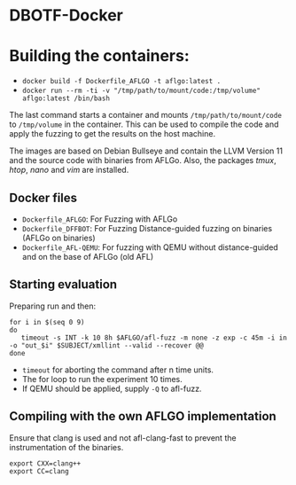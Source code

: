 # DBOTF-Docker

# Building the containers:

- `docker build -f Dockerfile_AFLGO -t aflgo:latest .`
- `docker run --rm -ti -v "/tmp/path/to/mount/code:/tmp/volume" aflgo:latest /bin/bash`

The last command starts a container and mounts `/tmp/path/to/mount/code` to `/tmp/volume` in the container.
This can be used to compile the code and apply the fuzzing to get the results on the host machine.

The images are based on Debian Bullseye and contain the LLVM Version 11 and the source code with binaries from AFLGo.
Also, the packages *tmux*, *htop*, *nano* and *vim* are installed.

## Docker files

- `Dockerfile_AFLGO`: For Fuzzing with AFLGo
- `Dockerfile_DFFBOT`: For Fuzzing Distance-guided fuzzing on binaries (AFLGo on binaries)
- `Dockerfile_AFL-QEMU`: For fuzzing with QEMU without distance-guided and on the base of AFLGo (old AFL)


## Starting evaluation

Preparing run and then:

```
for i in $(seq 0 9)
do
   timeout -s INT -k 10 8h $AFLGO/afl-fuzz -m none -z exp -c 45m -i in -o "out_$i" $SUBJECT/xmllint --valid --recover @@
done
```


- `timeout` for aborting the command after n time units.
- The for loop to run the experiment 10 times.
- If QEMU should be applied, supply `-Q` to afl-fuzz.


## Compiling with the own AFLGO implementation

Ensure that clang is used and not afl-clang-fast to prevent the instrumentation of the binaries.

```
export CXX=clang++
export CC=clang
```

